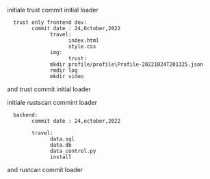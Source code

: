 

initiale trust commit initial loader  

      trust only frontend dev:
            commit date : 24,October,2022
                  travel:
                        index.html
                        style.css
                  img:
                        trust:
                  mkdir profile/profile\Profile-20221024T201325.json
                  rmdir log 
                  mkdir video

and trust commit initial loader



initiale rustscan commint loader

      backend:
            commit date : 24,october,2022

            travel:
                  data.sql
                  data.db
                  data_control.py
                  install

and rustcan commit loader
